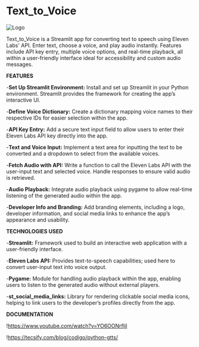 # Text_to_Voice

![Logo](https://i.ytimg.com/vi/t15kAnnBGJQ/hq720.jpg?sqp=-oaymwEhCK4FEIIDSFryq4qpAxMIARUAAAAAGAElAADIQj0AgKJD&rs=AOn4CLCpzTuu7LBR-Yh27_HptvOfk718TQ)

Text_to_Voice is a Streamlit app for converting text to speech using Eleven Labs' API. Enter text, choose a voice, and play audio instantly. Features include API key entry, multiple voice options, and real-time playback, all within a user-friendly interface ideal for accessibility and custom audio messages.


**FEATURES**

-**Set Up Streamlit Environment:** Install and set up Streamlit in your Python environment. Streamlit provides the framework for creating the app’s interactive UI.

-**Define Voice Dictionary:** Create a dictionary mapping voice names to their respective IDs for easier selection within the app.

-**API Key Entry:** Add a secure text input field to allow users to enter their Eleven Labs API key directly into the app.

-**Text and Voice Input:** Implement a text area for inputting the text to be converted and a dropdown to select from the available voices.

-**Fetch Audio with API:** Write a function to call the Eleven Labs API with the user-input text and selected voice. Handle responses to ensure valid audio is retrieved.

-**Audio Playback:** Integrate audio playback using pygame to allow real-time listening of the generated audio within the app.

-**Developer Info and Branding:** Add branding elements, including a logo, developer information, and social media links to enhance the app’s appearance and usability.

**TECHNOLOGIES USED**

-**Streamlit:** Framework used to build an interactive web application with a user-friendly interface.

-**Eleven Labs API:** Provides text-to-speech capabilities; used here to convert user-input text into voice output.

-**Pygame:** Module for handling audio playback within the app, enabling users to listen to the generated audio without external players.

-**st_social_media_links:** Library for rendering clickable social media icons, helping to link users to the developer’s profiles directly from the app.

**DOCUMENTATION**

!https://www.youtube.com/watch?v=YO6OONrfljI

!https://tecsify.com/blog/codigo/python-gtts/

